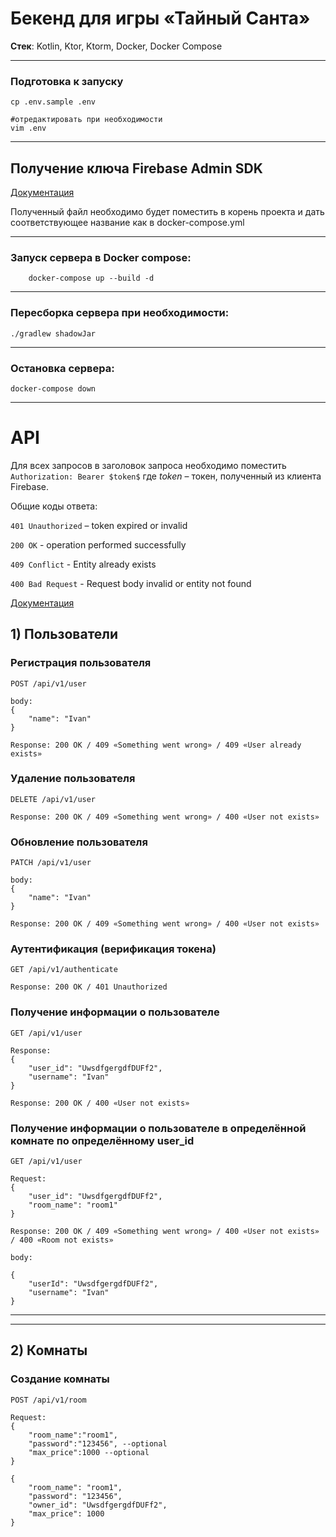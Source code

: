 # Бекенд для игры «Тайный Санта»

__Стек__: Kotlin, Ktor, Ktorm, Docker, Docker Compose

---

### Подготовка к запуску

```shell
cp .env.sample .env

#отредактировать при необходимости
vim .env
```

---

## Получение ключа Firebase Admin SDK

[Документация](https://firebase.google.com/docs/admin/setup?authuser=0&hl=en)

Полученный файл необходимо будет поместить в корень проекта и дать соответствующее название как в docker-compose.yml

---

### Запуск сервера в Docker compose:

```shell
    docker-compose up --build -d
```

---

### Пересборка сервера при необходимости:

```shell
./gradlew shadowJar
```

---

### Остановка сервера:

```shell
docker-compose down
```

---

# API

Для всех запросов в заголовок запроса необходимо поместить
```Authorization: Bearer $token$```
где $token$ – токен, полученный из клиента Firebase.

Общие коды ответа:

```401 Unauthorized``` – token expired or invalid

```200 OK``` - operation performed successfully

```409 Conflict``` - Entity already exists

```400 Bad Request``` - Request body invalid or entity not found

[Документация](https://firebase.google.com/docs/auth/admin/verify-id-tokens?hl=en&authuser=6&skip_cache=true#web)

## 1) Пользователи

### Регистрация пользователя

```http request
POST /api/v1/user

body:
{
	"name": "Ivan" 
}

Response: 200 OK / 409 «Something went wrong» / 409 «User already exists»
```

### Удаление пользователя

```http request
DELETE /api/v1/user

Response: 200 OK / 409 «Something went wrong» / 400 «User not exists»
```

### Обновление пользователя

```http request
PATCH /api/v1/user

body:
{
	"name": "Ivan"
}

Response: 200 OK / 409 «Something went wrong» / 400 «User not exists»
```

### Аутентификация (верификация токена)

```http request
GET /api/v1/authenticate

Response: 200 OK / 401 Unauthorized
```

### Получение информации о пользователе

```http request
GET /api/v1/user

Response: 
{
	"user_id": "UwsdfgergdfDUFf2",
	"username": "Ivan"
}

Response: 200 OK / 400 «User not exists»
```

### Получение информации о пользователе в определённой комнате по определённому user_id

```http request
GET /api/v1/user

Request: 
{
	"user_id": "UwsdfgergdfDUFf2",
	"room_name": "room1"
}

Response: 200 OK / 409 «Something went wrong» / 400 «User not exists» / 400 «Room not exists»

body:

{
	"userId": "UwsdfgergdfDUFf2",
	"username": "Ivan"
}
```

---

---

## 2) Комнаты

### Создание комнаты

```http request
POST /api/v1/room

Request:
{
	"room_name":"room1",
	"password":"123456", --optional
	"max_price":1000 --optional
}

{
	"room_name": "room1",
	"password": "123456",
	"owner_id": "UwsdfgergdfDUFf2",
	"max_price": 1000
}
```

###   